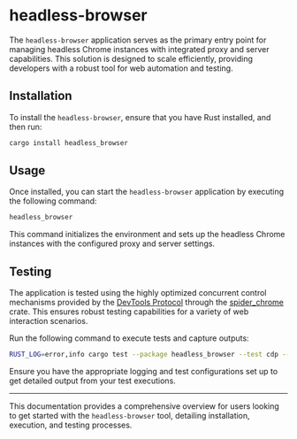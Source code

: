 
# headless-browser

The `headless-browser` application serves as the primary entry point for managing headless Chrome instances with integrated proxy and server capabilities. This solution is designed to scale efficiently, providing developers with a robust tool for web automation and testing.

## Installation

To install the `headless-browser`, ensure that you have Rust installed, and then run:

```sh
cargo install headless_browser
```

## Usage

Once installed, you can start the `headless-browser` application by executing the following command:

```sh
headless_browser
```

This command initializes the environment and sets up the headless Chrome instances with the configured proxy and server settings.

## Testing

The application is tested using the highly optimized concurrent control mechanisms provided by the [DevTools Protocol](https://chromedevtools.github.io/devtools-protocol/) through the [spider_chrome](https://github.com/spider-rs/spider/tree/main/spider_chrome) crate. This ensures robust testing capabilities for a variety of web interaction scenarios.

Run the following command to execute tests and capture outputs:

```sh
RUST_LOG=error,info cargo test --package headless_browser --test cdp -- --nocapture
```

Ensure you have the appropriate logging and test configurations set up to get detailed output from your test executions.

---

This documentation provides a comprehensive overview for users looking to get started with the `headless-browser` tool, detailing installation, execution, and testing processes.